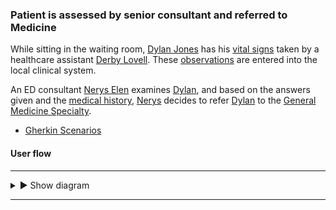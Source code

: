 ### Patient is assessed by senior consultant and referred to Medicine

While sitting in the waiting room, [Dylan Jones](Patient-DylanJones.html) has his [vital signs](todo.html) taken by a healthcare assistant [Derby Lovell](Practitioner-Practitioner-HealthcareAssistant.html).  These [observations](todo.html) are entered into the local clinical system.

An ED consultant [Nerys Elen](Practitioner-Practitioner-EDConsultant.html) examines [Dylan](Patient-DylanJones.html), and based on the answers given and the [medical history](todo.html), [Nerys](Practitioner-Practitioner-EDConsultant.html) decides to refer [Dylan](Patient-DylanJones.html) to the [General Medicine Specialty](todo.html).

- [Gherkin Scenarios](todo.html)

#### User flow

---

<details>
  <summary>&#9658; Show diagram</summary>
  <div>
    <br />
    <img style="max-width: 100%" src="{{site.data.info.assets}}assets/images/todo.png"/>
  </div>
</details>

---